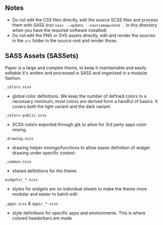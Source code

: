 Notes
-------

* Do not edit the CSS files directly, edit the source SCSS files and process them with SASS (run
  `sass --update --sourcemap=none .` in this directory when you have the required software installed)
* Do not edit the PNG or SVG assets directly, edit and render the sources in the `src` folder in the source root and render those.

## SASS Assets (SASSets)

Paper is a large and complex theme, to keep it maintainable and easily editable it's written and processed in SASS and organized in a modular fashion.

`_colors.scss`
 - global color definitions. We keep the number of defined colors to a necessary minimum, most colors are derived form a handful of basics. It covers both the light variant and the dark variant.

`_colors-public.scss`
- SCSS colors exported through gtk to allow for 3rd party apps color mixing.

`_drawing.scss`
- drawing helper mixings/functions to allow easier definition of widget drawing under specific context.

`_common.scss`
- shared definitions for the theme

`widgets/_*.scss`
- styles for widgets are on individual sheets to make the theme more modular and easier to batch edit

`_apps.scss` & `apps/_*.scss`
- style definitions for specific apps and environments. This is where colored headerbars are made
